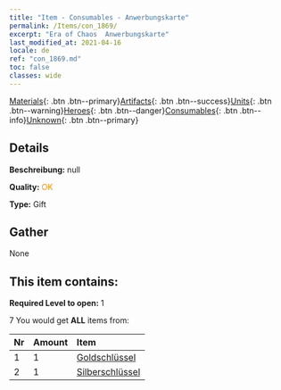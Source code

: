 ```yaml
---
title: "Item - Consumables - Anwerbungskarte"
permalink: /Items/con_1869/
excerpt: "Era of Chaos  Anwerbungskarte"
last_modified_at: 2021-04-16
locale: de
ref: "con_1869.md"
toc: false
classes: wide
---
```

 [Materials](/de/Items/){: .btn .btn--primary}[Artifacts](/de/Items/Artifacts/){: .btn .btn--success}[Units](/de/Items/Units/){: .btn .btn--warning}[Heroes](/de/Items/Heroes/){: .btn .btn--danger}[Consumables](/de/Items/Consumables/){: .btn .btn--info}[Unknown](/de/Items/Unknown/){: .btn .btn--primary}

## Details
 **Beschreibung:** null

 **Quality:** <span style="color: #FF8C00">OK</span>

 **Type:** Gift

## Gather

  None

## This item contains:

 **Required Level to open:** 1

 7 You would get **ALL** items  from:

  | Nr | Amount |     Item    |
  |:---|:-------|:------------|
  | 1 | 1 | [Goldschlüssel](/de/Items/con_783/) |  | 
  | 2 | 1 | [Silberschlüssel](/de/Items/con_693/) |  | 
